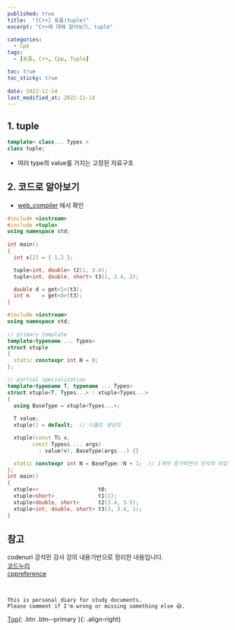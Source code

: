 ```yaml
---
published: true
title:  "[C++] 튜플(tuple)"
excerpt: "C++에 대해 알아보기, tuple"

categories:
  - Cpp
tags:
  - [튜플, C++, Cpp, Tuple]

toc: true
toc_sticky: true
 
date: 2022-11-14
last_modified_at: 2022-11-14
---
```


## 1. tuple
```cpp
template< class... Types >
class tuple;
```
- 여러 type의 value를 가지는 고정된 자료구조

## 2. 코드로 알아보기
- [web_compiler](https://godbolt.org/) 에서 확인

```cpp
#include <iostream> 
#include <tuple> 
using namespace std; 
  
int main() 
{ 
  int x[2] = { 1,2 }; 

  tuple<int, double> t2(1, 3.4); 
  tuple<int, double, short> t3(1, 3.4, 2); 

  double d = get<1>(t3); 
  int n    = get<0>(t3); 
}
```

```cpp
#include <iostream> 
using namespace std; 
  
// primary template 
template<typename ... Types>
struct xtuple 
{ 
  static constexpr int N = 0; 
}; 

// partial specialization
template<typename T, typename ... Types> 
struct xtuple<T, Types...> : xtuple<Types...> 
{ 
  using BaseType = xtuple<Types...>; 
    
  T value; 
  xtuple() = default;  // 디폴트 생성자

  xtuple(const T& v,  
        const Types& ... args)  
          : value(v), BaseType(args...) {} 

  static constexpr int N = BaseType::N + 1;  // 1개씩 증가하면서 인자의 타입을 할 수 있음
}; 
int main() 
{ 
  xtuple<>                   t0; 
  xtuple<short>              t1(1); 
  xtuple<double, short>      t2(3.4, 3.5); 
  xtuple<int, double, short> t3(3, 3.4, 1); 
}
```

## 참고
codenuri 강석민 강사 강의 내용기반으로 정리한 내용입니다.  
[코드누리](https://github.com/codenuri)  
[cppreference](https://en.cppreference.com/w/cpp/utility/tuple)

<br>

    This is personal diary for study documents.
    Please comment if I'm wrong or missing something else 😄. 

[Top](#){: .btn .btn--primary }{: .align-right}